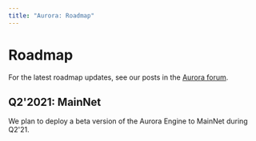 ```yaml
---
title: "Aurora: Roadmap"
---
```


# Roadmap

For the latest roadmap updates, see our posts in the [Aurora forum].

## Q2'2021: MainNet

We plan to deploy a beta version of the Aurora Engine to MainNet during Q2'21.

[Aurora forum]: https://gov.near.org/c/dev/aurora/46

